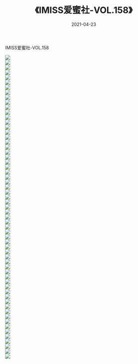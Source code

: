 ﻿---
layout: post
title:  《IMISS爱蜜社-VOL.158》
date:   2021-04-23
img: http://img.660000.xyz/Sharelink/网络美图/2021/IMISS爱蜜社-VOL.158/000.jpg
categories: [美女, 清纯, 唯美]
---

IMISS爱蜜社-VOL.158

  ![](http://img.660000.xyz/Sharelink/网络美图/2021/IMISS爱蜜社-VOL.158/001.jpg) <br> ![](http://img.660000.xyz/Sharelink/网络美图/2021/IMISS爱蜜社-VOL.158/002.jpg) <br> ![](http://img.660000.xyz/Sharelink/网络美图/2021/IMISS爱蜜社-VOL.158/003.jpg) <br> ![](http://img.660000.xyz/Sharelink/网络美图/2021/IMISS爱蜜社-VOL.158/004.jpg) <br> ![](http://img.660000.xyz/Sharelink/网络美图/2021/IMISS爱蜜社-VOL.158/005.jpg) <br> ![](http://img.660000.xyz/Sharelink/网络美图/2021/IMISS爱蜜社-VOL.158/006.jpg) <br> ![](http://img.660000.xyz/Sharelink/网络美图/2021/IMISS爱蜜社-VOL.158/007.jpg) <br> ![](http://img.660000.xyz/Sharelink/网络美图/2021/IMISS爱蜜社-VOL.158/008.jpg) <br> ![](http://img.660000.xyz/Sharelink/网络美图/2021/IMISS爱蜜社-VOL.158/009.jpg) <br> ![](http://img.660000.xyz/Sharelink/网络美图/2021/IMISS爱蜜社-VOL.158/010.jpg) <br> ![](http://img.660000.xyz/Sharelink/网络美图/2021/IMISS爱蜜社-VOL.158/011.jpg) <br> ![](http://img.660000.xyz/Sharelink/网络美图/2021/IMISS爱蜜社-VOL.158/012.jpg) <br> ![](http://img.660000.xyz/Sharelink/网络美图/2021/IMISS爱蜜社-VOL.158/013.jpg) <br> ![](http://img.660000.xyz/Sharelink/网络美图/2021/IMISS爱蜜社-VOL.158/014.jpg) <br> ![](http://img.660000.xyz/Sharelink/网络美图/2021/IMISS爱蜜社-VOL.158/015.jpg) <br> ![](http://img.660000.xyz/Sharelink/网络美图/2021/IMISS爱蜜社-VOL.158/016.jpg) <br> ![](http://img.660000.xyz/Sharelink/网络美图/2021/IMISS爱蜜社-VOL.158/017.jpg) <br> ![](http://img.660000.xyz/Sharelink/网络美图/2021/IMISS爱蜜社-VOL.158/018.jpg) <br> ![](http://img.660000.xyz/Sharelink/网络美图/2021/IMISS爱蜜社-VOL.158/019.jpg) <br> ![](http://img.660000.xyz/Sharelink/网络美图/2021/IMISS爱蜜社-VOL.158/020.jpg) <br> ![](http://img.660000.xyz/Sharelink/网络美图/2021/IMISS爱蜜社-VOL.158/021.jpg) <br> ![](http://img.660000.xyz/Sharelink/网络美图/2021/IMISS爱蜜社-VOL.158/022.jpg) <br> ![](http://img.660000.xyz/Sharelink/网络美图/2021/IMISS爱蜜社-VOL.158/023.jpg) <br> ![](http://img.660000.xyz/Sharelink/网络美图/2021/IMISS爱蜜社-VOL.158/024.jpg) <br> ![](http://img.660000.xyz/Sharelink/网络美图/2021/IMISS爱蜜社-VOL.158/025.jpg) <br> ![](http://img.660000.xyz/Sharelink/网络美图/2021/IMISS爱蜜社-VOL.158/026.jpg) <br> ![](http://img.660000.xyz/Sharelink/网络美图/2021/IMISS爱蜜社-VOL.158/027.jpg) <br> ![](http://img.660000.xyz/Sharelink/网络美图/2021/IMISS爱蜜社-VOL.158/028.jpg) <br> ![](http://img.660000.xyz/Sharelink/网络美图/2021/IMISS爱蜜社-VOL.158/029.jpg) <br> ![](http://img.660000.xyz/Sharelink/网络美图/2021/IMISS爱蜜社-VOL.158/030.jpg) <br> ![](http://img.660000.xyz/Sharelink/网络美图/2021/IMISS爱蜜社-VOL.158/031.jpg) <br> ![](http://img.660000.xyz/Sharelink/网络美图/2021/IMISS爱蜜社-VOL.158/032.jpg) <br> ![](http://img.660000.xyz/Sharelink/网络美图/2021/IMISS爱蜜社-VOL.158/033.jpg) <br> ![](http://img.660000.xyz/Sharelink/网络美图/2021/IMISS爱蜜社-VOL.158/034.jpg) <br> ![](http://img.660000.xyz/Sharelink/网络美图/2021/IMISS爱蜜社-VOL.158/035.jpg) <br> ![](http://img.660000.xyz/Sharelink/网络美图/2021/IMISS爱蜜社-VOL.158/036.jpg) <br> ![](http://img.660000.xyz/Sharelink/网络美图/2021/IMISS爱蜜社-VOL.158/037.jpg) <br> ![](http://img.660000.xyz/Sharelink/网络美图/2021/IMISS爱蜜社-VOL.158/038.jpg) <br> ![](http://img.660000.xyz/Sharelink/网络美图/2021/IMISS爱蜜社-VOL.158/039.jpg) <br> ![](http://img.660000.xyz/Sharelink/网络美图/2021/IMISS爱蜜社-VOL.158/040.jpg) <br> ![](http://img.660000.xyz/Sharelink/网络美图/2021/IMISS爱蜜社-VOL.158/041.jpg) <br> ![](http://img.660000.xyz/Sharelink/网络美图/2021/IMISS爱蜜社-VOL.158/042.jpg) <br> ![](http://img.660000.xyz/Sharelink/网络美图/2021/IMISS爱蜜社-VOL.158/043.jpg) <br> ![](http://img.660000.xyz/Sharelink/网络美图/2021/IMISS爱蜜社-VOL.158/044.jpg) <br> ![](http://img.660000.xyz/Sharelink/网络美图/2021/IMISS爱蜜社-VOL.158/045.jpg) <br> ![](http://img.660000.xyz/Sharelink/网络美图/2021/IMISS爱蜜社-VOL.158/046.jpg) <br> ![](http://img.660000.xyz/Sharelink/网络美图/2021/IMISS爱蜜社-VOL.158/047.jpg) <br> ![](http://img.660000.xyz/Sharelink/网络美图/2021/IMISS爱蜜社-VOL.158/048.jpg) <br> ![](http://img.660000.xyz/Sharelink/网络美图/2021/IMISS爱蜜社-VOL.158/049.jpg) <br> ![](http://img.660000.xyz/Sharelink/网络美图/2021/IMISS爱蜜社-VOL.158/050.jpg) <br> ![](http://img.660000.xyz/Sharelink/网络美图/2021/IMISS爱蜜社-VOL.158/051.jpg) <br> ![](http://img.660000.xyz/Sharelink/网络美图/2021/IMISS爱蜜社-VOL.158/052.jpg) <br> ![](http://img.660000.xyz/Sharelink/网络美图/2021/IMISS爱蜜社-VOL.158/053.jpg) <br> ![](http://img.660000.xyz/Sharelink/网络美图/2021/IMISS爱蜜社-VOL.158/054.jpg) <br> ![](http://img.660000.xyz/Sharelink/网络美图/2021/IMISS爱蜜社-VOL.158/055.jpg) <br> ![](http://img.660000.xyz/Sharelink/网络美图/2021/IMISS爱蜜社-VOL.158/056.jpg) <br> ![](http://img.660000.xyz/Sharelink/网络美图/2021/IMISS爱蜜社-VOL.158/057.jpg) <br> ![](http://img.660000.xyz/Sharelink/网络美图/2021/IMISS爱蜜社-VOL.158/058.jpg) <br> ![](http://img.660000.xyz/Sharelink/网络美图/2021/IMISS爱蜜社-VOL.158/059.jpg) <br> ![](http://img.660000.xyz/Sharelink/网络美图/2021/IMISS爱蜜社-VOL.158/060.jpg) <br> ![](http://img.660000.xyz/Sharelink/网络美图/2021/IMISS爱蜜社-VOL.158/061.jpg) <br>